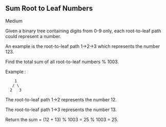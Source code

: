 ## Sum Root to Leaf Numbers

Medium

Given a binary tree containing digits from 0-9 only, each root-to-leaf path could represent a number.

An example is the root-to-leaf path 1->2->3 which represents the number 123.

Find the total sum of all root-to-leaf numbers % 1003.

Example :
```
    1
   / \
  2   3
```
The root-to-leaf path 1->2 represents the number 12.

The root-to-leaf path 1->3 represents the number 13.

Return the sum = (12 + 13) % 1003 = 25 % 1003 = 25.


